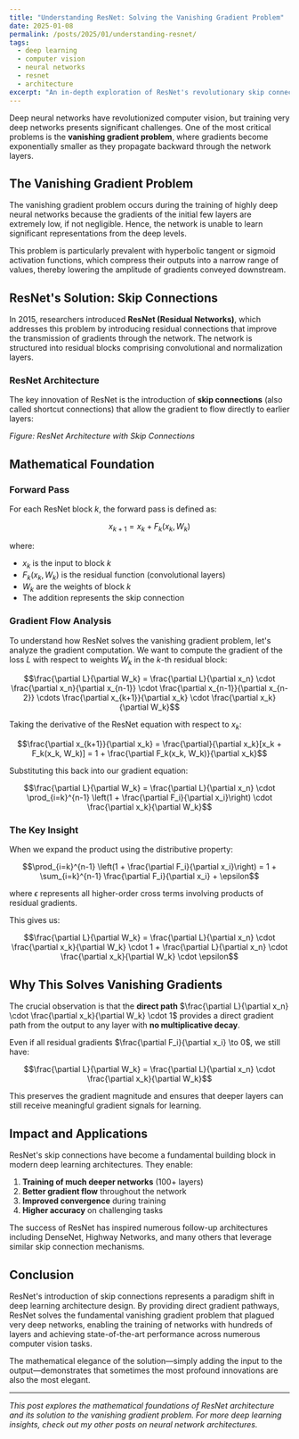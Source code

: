 ```yaml
---
title: "Understanding ResNet: Solving the Vanishing Gradient Problem"
date: 2025-01-08
permalink: /posts/2025/01/understanding-resnet/
tags:
  - deep learning
  - computer vision
  - neural networks
  - resnet
  - architecture
excerpt: "An in-depth exploration of ResNet's revolutionary skip connections and how they solve the vanishing gradient problem in deep neural networks."
---
```


Deep neural networks have revolutionized computer vision, but training very deep networks presents significant challenges. One of the most critical problems is the **vanishing gradient problem**, where gradients become exponentially smaller as they propagate backward through the network layers.

## The Vanishing Gradient Problem

The vanishing gradient problem occurs during the training of highly deep neural networks because the gradients of the initial few layers are extremely low, if not negligible. Hence, the network is unable to learn significant representations from the deep levels. 

This problem is particularly prevalent with hyperbolic tangent or sigmoid activation functions, which compress their outputs into a narrow range of values, thereby lowering the amplitude of gradients conveyed downstream.

## ResNet's Solution: Skip Connections

In 2015, researchers introduced **ResNet (Residual Networks)**, which addresses this problem by introducing residual connections that improve the transmission of gradients through the network. The network is structured into residual blocks comprising convolutional and normalization layers.

### ResNet Architecture

The key innovation of ResNet is the introduction of **skip connections** (also called shortcut connections) that allow the gradient to flow directly to earlier layers:

<script type="text/tikz">
\begin{tikzpicture}
    % First block
    \node[circle, fill=black] (j0) at (0,0) {};
    \node[rectangle, draw] (F1) at (2,0) {$F_1$};
    \node[circle, draw] (sum1) at (4,0) {$+$};
    
    % Second block
    \node at (6,0) {$\cdots$};
    \node[circle, fill=black] (j1) at (8,0) {};
    \node[rectangle, draw] (Fk) at (10,0) {$F_k$};
    \node[circle, draw] (sumk) at (12,0) {$+$};
    
    % Third block
    \node at (14,0) {$\cdots$};
    \node[circle, fill=black] (j2) at (16,0) {};
    \node[rectangle, draw] (Fn) at (18,0) {$F_n$};
    \node[circle, draw] (sumn) at (20,0) {$+$};
    
    % Main flow connections
    \draw[->] (-2,0) -- node[above] {$x_0$} (j0);
    \draw[->] (j0) -- (F1);
    \draw[->] (F1) -- (sum1);
    \draw[->] (sum1) -- node[above] {$x_1$} (6,0);
    \draw[->] (6,0) -- (j1);
    \draw[->] (j1) -- (Fk);
    \draw[->] (Fk) -- (sumk);
    \draw[->] (sumk) -- node[above] {$x_k$} (14,0);
    \draw[->] (14,0) -- (j2);
    \draw[->] (j2) -- (Fn);
    \draw[->] (Fn) -- (sumn);
    \draw[->] (sumn) -- node[above] {$x_n$} (22,0);
    
    % Skip connections
    \draw[->] (j0) to[out=-45, in=-135] (sum1);
    \draw[->] (j1) to[out=-45, in=-135] (sumk);
    \draw[->] (j2) to[out=-45, in=-135] (sumn);
    
    % Block labels
    \node at (2,-1.5) {Block 1};
    \node at (10,-1.5) {Block $k$};
    \node at (18,-1.5) {Block $n$};
\end{tikzpicture}
</script>

*Figure: ResNet Architecture with Skip Connections*

## Mathematical Foundation

### Forward Pass

For each ResNet block $k$, the forward pass is defined as:

$$x_{k+1} = x_k + F_k(x_k, W_k)$$

where:
- $x_k$ is the input to block $k$
- $F_k(x_k, W_k)$ is the residual function (convolutional layers)
- $W_k$ are the weights of block $k$
- The addition represents the skip connection

### Gradient Flow Analysis

To understand how ResNet solves the vanishing gradient problem, let's analyze the gradient computation. We want to compute the gradient of the loss $L$ with respect to weights $W_k$ in the $k$-th residual block:

$$\frac{\partial L}{\partial W_k} = \frac{\partial L}{\partial x_n} \cdot \frac{\partial x_n}{\partial x_{n-1}} \cdot \frac{\partial x_{n-1}}{\partial x_{n-2}} \cdots \frac{\partial x_{k+1}}{\partial x_k} \cdot \frac{\partial x_k}{\partial W_k}$$

Taking the derivative of the ResNet equation with respect to $x_k$:

$$\frac{\partial x_{k+1}}{\partial x_k} = \frac{\partial}{\partial x_k}[x_k + F_k(x_k, W_k)] = 1 + \frac{\partial F_k(x_k, W_k)}{\partial x_k}$$

Substituting this back into our gradient equation:

$$\frac{\partial L}{\partial W_k} = \frac{\partial L}{\partial x_n} \cdot \prod_{i=k}^{n-1} \left(1 + \frac{\partial F_i}{\partial x_i}\right) \cdot \frac{\partial x_k}{\partial W_k}$$

### The Key Insight

When we expand the product using the distributive property:

$$\prod_{i=k}^{n-1} \left(1 + \frac{\partial F_i}{\partial x_i}\right) = 1 + \sum_{i=k}^{n-1} \frac{\partial F_i}{\partial x_i} + \epsilon$$

where $\epsilon$ represents all higher-order cross terms involving products of residual gradients.

This gives us:

$$\frac{\partial L}{\partial W_k} = \frac{\partial L}{\partial x_n} \cdot \frac{\partial x_k}{\partial W_k} \cdot 1 + \frac{\partial L}{\partial x_n} \cdot \frac{\partial x_k}{\partial W_k} \cdot \epsilon$$

## Why This Solves Vanishing Gradients

The crucial observation is that the **direct path** $\frac{\partial L}{\partial x_n} \cdot \frac{\partial x_k}{\partial W_k} \cdot 1$ provides a direct gradient path from the output to any layer with **no multiplicative decay**.

Even if all residual gradients $\frac{\partial F_i}{\partial x_i} \to 0$, we still have:

$$\frac{\partial L}{\partial W_k} = \frac{\partial L}{\partial x_n} \cdot \frac{\partial x_k}{\partial W_k}$$

This preserves the gradient magnitude and ensures that deeper layers can still receive meaningful gradient signals for learning.

## Impact and Applications

ResNet's skip connections have become a fundamental building block in modern deep learning architectures. They enable:

1. **Training of much deeper networks** (100+ layers)
2. **Better gradient flow** throughout the network
3. **Improved convergence** during training
4. **Higher accuracy** on challenging tasks

The success of ResNet has inspired numerous follow-up architectures including DenseNet, Highway Networks, and many others that leverage similar skip connection mechanisms.

## Conclusion

ResNet's introduction of skip connections represents a paradigm shift in deep learning architecture design. By providing direct gradient pathways, ResNet solves the fundamental vanishing gradient problem that plagued very deep networks, enabling the training of networks with hundreds of layers and achieving state-of-the-art performance across numerous computer vision tasks.

The mathematical elegance of the solution—simply adding the input to the output—demonstrates that sometimes the most profound innovations are also the most elegant.

---

*This post explores the mathematical foundations of ResNet architecture and its solution to the vanishing gradient problem. For more deep learning insights, check out my other posts on neural network architectures.*